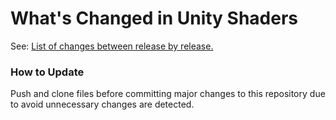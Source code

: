 # What's Changed in Unity Shaders

See: [List of changes between release by release.](https://github.com/sator-imaging/UnityShader-Changelog/commits/master)


### How to Update

Push and clone files before committing major changes to this repository due to avoid unnecessary changes are detected.
